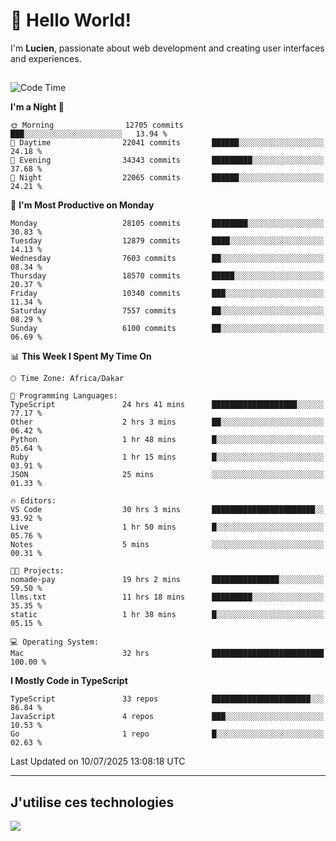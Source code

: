 # 👋 Hello World!

I'm **Lucien**, passionate about web development and creating user interfaces and experiences.

##

<!--START_SECTION:waka-->
![Code Time](http://img.shields.io/badge/Code%20Time-3%2C345%20hrs%2058%20mins-blue)

**I'm a Night 🦉** 

```text
🌞 Morning                12705 commits       ███░░░░░░░░░░░░░░░░░░░░░░   13.94 % 
🌆 Daytime                22041 commits       ██████░░░░░░░░░░░░░░░░░░░   24.18 % 
🌃 Evening                34343 commits       █████████░░░░░░░░░░░░░░░░   37.68 % 
🌙 Night                  22065 commits       ██████░░░░░░░░░░░░░░░░░░░   24.21 % 
```
📅 **I'm Most Productive on Monday** 

```text
Monday                   28105 commits       ████████░░░░░░░░░░░░░░░░░   30.83 % 
Tuesday                  12879 commits       ████░░░░░░░░░░░░░░░░░░░░░   14.13 % 
Wednesday                7603 commits        ██░░░░░░░░░░░░░░░░░░░░░░░   08.34 % 
Thursday                 18570 commits       █████░░░░░░░░░░░░░░░░░░░░   20.37 % 
Friday                   10340 commits       ███░░░░░░░░░░░░░░░░░░░░░░   11.34 % 
Saturday                 7557 commits        ██░░░░░░░░░░░░░░░░░░░░░░░   08.29 % 
Sunday                   6100 commits        ██░░░░░░░░░░░░░░░░░░░░░░░   06.69 % 
```


📊 **This Week I Spent My Time On** 

```text
🕑︎ Time Zone: Africa/Dakar

💬 Programming Languages: 
TypeScript               24 hrs 41 mins      ███████████████████░░░░░░   77.17 % 
Other                    2 hrs 3 mins        ██░░░░░░░░░░░░░░░░░░░░░░░   06.42 % 
Python                   1 hr 48 mins        █░░░░░░░░░░░░░░░░░░░░░░░░   05.64 % 
Ruby                     1 hr 15 mins        █░░░░░░░░░░░░░░░░░░░░░░░░   03.91 % 
JSON                     25 mins             ░░░░░░░░░░░░░░░░░░░░░░░░░   01.33 % 

🔥 Editors: 
VS Code                  30 hrs 3 mins       ███████████████████████░░   93.92 % 
Live                     1 hr 50 mins        █░░░░░░░░░░░░░░░░░░░░░░░░   05.76 % 
Notes                    5 mins              ░░░░░░░░░░░░░░░░░░░░░░░░░   00.31 % 

🐱‍💻 Projects: 
nomade-pay               19 hrs 2 mins       ███████████████░░░░░░░░░░   59.50 % 
llms.txt                 11 hrs 18 mins      █████████░░░░░░░░░░░░░░░░   35.35 % 
static                   1 hr 38 mins        █░░░░░░░░░░░░░░░░░░░░░░░░   05.15 % 

💻 Operating System: 
Mac                      32 hrs              █████████████████████████   100.00 % 
```

**I Mostly Code in TypeScript** 

```text
TypeScript               33 repos            ██████████████████████░░░   86.84 % 
JavaScript               4 repos             ███░░░░░░░░░░░░░░░░░░░░░░   10.53 % 
Go                       1 repo              █░░░░░░░░░░░░░░░░░░░░░░░░   02.63 % 
```




 Last Updated on 10/07/2025 13:08:18 UTC
<!--END_SECTION:waka-->
---

## J'utilise ces technologies

<p align="left">
  <a href="https://skillicons.dev">
    <img src="https://skillicons.dev/icons?i=ts,js,go,ruby,css,scss,tailwind,react,vite,nextjs,docker,figma,ableton" />
  </a>
</p>

